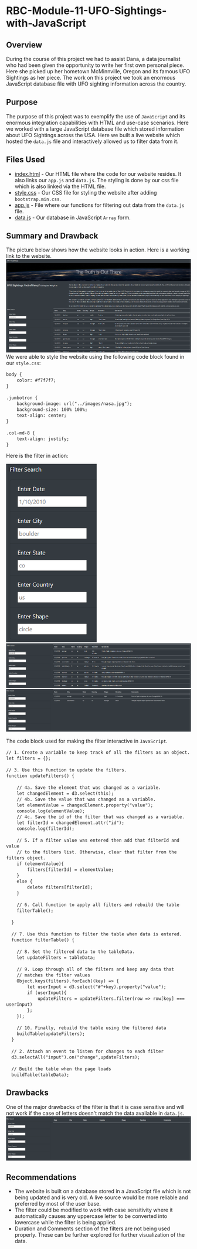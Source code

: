 # RBC-Module-11-UFO-Sightings-with-JavaScript

## Overview
During the course of this project we had to assist Dana, a data journalist who had been given the opportunity to write her first own personal piece. Here she picked up her hometown McMinnville, Oregon and its famous UFO Sightings as her piece. The work on this project we took an enormous JavaScript database file with UFO sighting information across the country.

## Purpose
The purpose of this project was to exemplify the use of `JavaScript` and its enormous integration capabilities with HTML and use-case scenarios. Here we worked with a large JavaScript database file which stored information about UFO Sightings across the USA. Here we built a live website which hosted the `data.js` file and interactively allowed us to filter data from it.

## Files Used
* [index.html](index.html) - Our HTML file where the code for our website resides. It also links our `app.js` and `data.js`. The styling is done by our css file  which is also linked via the HTML file.
* [style.css](static/css/style.css) - Our CSS file for styling the website after adding `bootstrap.min.css`.
* [app.js](static/js/app.js) - File where our functions for filtering out data from the `data.js` file.
* [data.js](static/js/data.js) - Our database in JavaScript `Array` form.

## Summary and Drawback
The picture below shows how the website looks in action. Here is a working link to the website.
![Website.png](static/images/Website.png)
We were able to style the website using the following code block found in our `style.css`:
```
body {
    color: #f7f7f7;
}

.jumbotron {
    background-image: url("../images/nasa.jpg");
    background-size: 100% 100%;
    text-align: center;
}

.col-md-8 {
    text-align: justify;
}
```
Here is the filter in action:

![Filter.png](static/images/Filter.png)
![Date_Filter.png](static/images/Date_Filter.png)
![State_Filter.png](static/images/State_Filter.png)


The code block used for making the filter interactive in `JavaScript`.
```
// 1. Create a variable to keep track of all the filters as an object.
let filters = {};

// 3. Use this function to update the filters. 
function updateFilters() {

    // 4a. Save the element that was changed as a variable.
    let changedElement = d3.select(this);
    // 4b. Save the value that was changed as a variable.
    let elementValue = changedElement.property("value");
    console.log(elementValue); 
    // 4c. Save the id of the filter that was changed as a variable.
    let filterId = changedElement.attr("id");
    console.log(filterId); 

    // 5. If a filter value was entered then add that filterId and value
    // to the filters list. Otherwise, clear that filter from the filters object.
    if (elementValue){
        filters[filterId] = elementValue;
    }
    else {
        delete filters[filterId];
    }
  
    // 6. Call function to apply all filters and rebuild the table
    filterTable();
  
  }
  
  // 7. Use this function to filter the table when data is entered.
  function filterTable() {
  
    // 8. Set the filtered data to the tableData.
    let updateFilters = tableData;
  
    // 9. Loop through all of the filters and keep any data that
    // matches the filter values
    Object.keys(filters).forEach((key) => {
        let userInput = d3.select("#"+key).property("value");
        if (userInput){
            updateFilters = updateFilters.filter(row => row[key] === userInput)
        };
    });
  
    // 10. Finally, rebuild the table using the filtered data
    buildTable(updateFilters);
  }
  
  // 2. Attach an event to listen for changes to each filter
  d3.selectAll("input").on("change",updateFilters);
  
  // Build the table when the page loads
  buildTable(tableData);
```

## Drawbacks
One of the major drawbacks of the filter is that it is case sensitive and will not work if the case of letters doesn't match the data available in `data.js`.
![Case_Sensitive](static/images/Case_Sensitive.png)

## Recommendations
* The website is built on a database stored in a JavaScript file which is not being updated and is very old. A live source would be more reliable and preferred by most of the user base.
* The filter could be modified to work with case sensitivity where it automatically causes any uppercase letter to be converted into lowercase while the filter is being applied.
* Duration and Comments section of the filters are not being used properly. These can be further explored for further visualization of the data.
